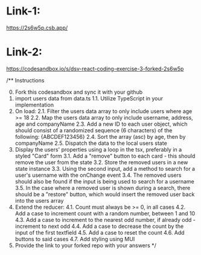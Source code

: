 # Link-1:

https://2s6w5p.csb.app/

# Link-2:
https://codesandbox.io/s/dsv-react-coding-exercise-3-forked-2s6w5p


/\*\* Instructions

0.  Fork this codesandbox and sync it with your github
1.  import users data from data.ts
    1.1. Utilize TypeScript in your implementation
2.  On load:
    2.1. Filter the users data array to only include users where age >= 18
    2.2. Map the users data array to only include username, address, age and companyName
    2.3. Add a new ID to each user object, which should consist of a randomized sequence (6 characters) of the following: {ABCDEF123456}
    2.4. Sort the array (asc) by age, then by companyName
    2.5. Dispatch the data to the local users state
3.  Display the users' properties using a loop in the tsx, preferably in a styled "Card" form
    3.1. Add a "remove" button to each card - this should remove the user from the state
    3.2. Store the removed users in a new state instance
    3.3. Using the second input, add a method to search for a user's username with the onChange event
    3.4. The removed users should also be found if the input is being used to search for a username
    3.5. In the case where a removed user is shown during a search, there should be a "restore" button, which would insert the removed user back into the users array
4.  Extend the reducer:
    4.1. Count must always be >= 0, in all cases
    4.2. Add a case to increment count with a random number, between 1 and 10
    4.3. Add a case to increment to the nearest odd number, if already odd - increment to next odd
    4.4. Add a case to decrease the count by the input of the first textfield
    4.5. Add a case to reset the count
    4.6. Add buttons to said cases
    4.7. Add styling using MUI
5.  Provide the link to your forked repo with your answers
    \*/